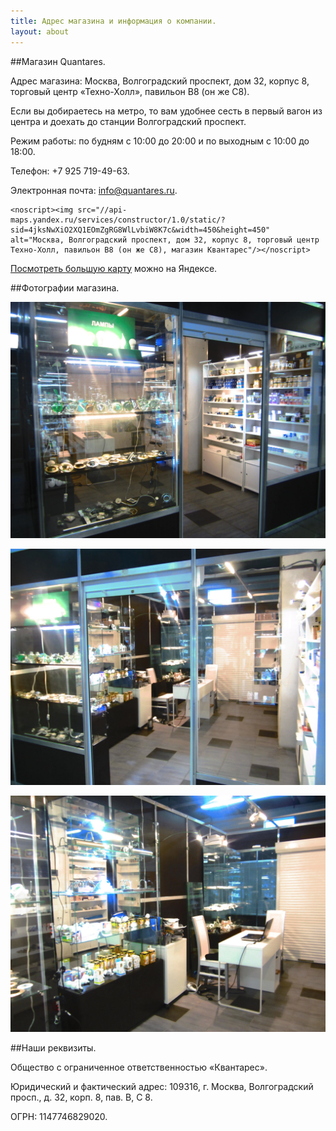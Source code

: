 ```yaml
---
title: Адрес магазина и информация о компании.
layout: about
---
```

##Магазин Quantares.

Адрес магазина: Москва, Волгоградский проспект, дом 32, корпус 8, торговый центр «Техно-Холл», павильон B8 (он же C8).

Если вы добираетесь на метро, то вам удобнее сесть в первый вагон из центра и доехать до станции Волгоградский проспект.

Режим работы: по будням с 10:00 до 20:00 и по выходным с 10:00 до 18:00.

Телефон: +7 925 719-49-63.

Электронная почта: [info@quantares.ru](mailto:info@quantares.ru).

<div id="map">
	<script height="450" type="text/javascript" charset="utf-8" src="//api-maps.yandex.ru/services/constructor/1.0/js/?sid=4jksNwXiO2XQ1EOmZgRG8WlLvbiW8K7c&height=450"></script>

	<noscript><img src="//api-maps.yandex.ru/services/constructor/1.0/static/?sid=4jksNwXiO2XQ1EOmZgRG8WlLvbiW8K7c&width=450&height=450" alt="Москва, Волгоградский проспект, дом 32, корпус 8, торговый центр Техно-Холл, павильон B8 (он же C8), магазин Квантарес"/></noscript>
</div>

[Посмотреть большую карту](http://maps.yandex.ru/-/CVvy4W~m) можно на Яндексе.

##Фотографии магазина.

![Фотография входа в магазин Quantares - Квантарес](/images/about/enter.jpg "Вход в магазин Quanatres")

![Фотография входа в магазин Quantares - Квантарес](/images/about/enter2.jpg "Вход в магазин Quantares")

![Фотография внутри магазина](/images/about/inside.jpg "Внутри магазина Quanatres")

##Наши реквизиты.

Общество с ограниченное ответственностью «Квантарес».

Юридический и фактический адрес: 109316, г. Москва, Волгоградский просп., д. 32, корп. 8, пав. В, С 8.

ОГРН: 1147746829020.
